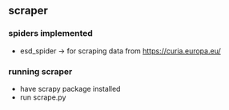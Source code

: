 ## scraper
  
### spiders implemented
- esd_spider -> for scraping data from https://curia.europa.eu/

### running scraper
- have scrapy package installed
- run scrape.py